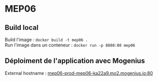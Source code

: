 # MEP06

## Build local
Build l'image : 
```docker build -t mep06 .```<br>
Run l'image dans un conteneur : 
```docker run -p 8080:80 mep06```

## Déploiment de l'application avec Mogenius
External hostname : [mep06-prod-mep06-ka22a9.mo2.mogenius.io:80](https://mep06-prod-mep06-ka22a9.mo2.mogenius.io:80)
